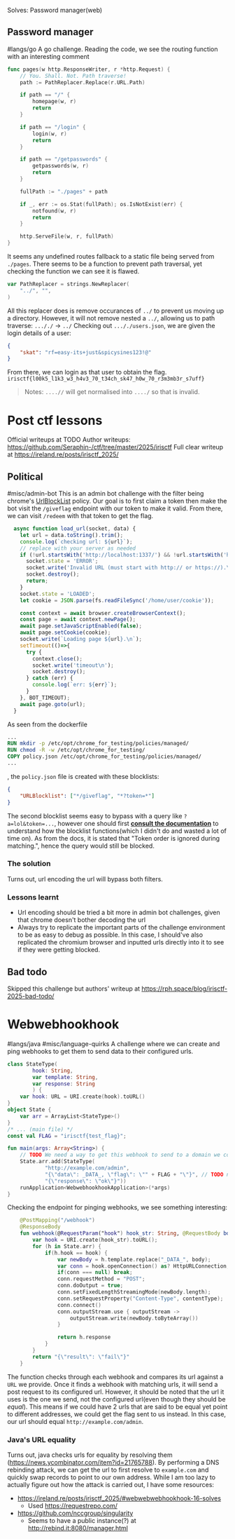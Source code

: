 Solves: Password manager(web)
## Password manager
#langs/go 
A go challenge. Reading the code, we see the routing function with an interesting comment
```go
func pages(w http.ResponseWriter, r *http.Request) {
	// You. Shall. Not. Path traverse!
	path := PathReplacer.Replace(r.URL.Path)

	if path == "/" {
		homepage(w, r)
		return
	}

	if path == "/login" {
		login(w, r)
		return
	}

	if path == "/getpasswords" {
		getpasswords(w, r)
		return
	}

	fullPath := "./pages" + path

	if _, err := os.Stat(fullPath); os.IsNotExist(err) {
		notfound(w, r)
		return
	}

	http.ServeFile(w, r, fullPath)
}
```
It seems any undefined routes fallback to a static file being served from `./pages`. There seems to be a function to prevent path traversal, yet checking the function we can see it is flawed.
```go
var PathReplacer = strings.NewReplacer(
	"../", "",
)
```
All this replacer does is remove occurances of `../` to prevent us moving up a directory. However, it will not remove nested a  `../`, allowing us to path traverse:
`..././` -> `../`
Checking out `..././users.json`, we are given the login details of a user:
```json
{
    "skat": "rf=easy-its+just&spicysines123!@"
}
```
From there, we can login as that user to obtain the flag. `irisctf{l00k5_l1k3_w3_h4v3_70_t34ch_sk47_h0w_70_r3m3mb3r_s7uff}`
> Notes: `....//` will get normalised into `..../` so that is invalid.
# Post ctf lessons
Official writeups at TODO
Author writeups: https://github.com/Seraphin-/ctf/tree/master/2025/irisctf
Full clear writeup at https://ireland.re/posts/irisctf_2025/
## Political
#misc/admin-bot
This is an admin bot challenge with the filter being chrome's [UrlBlockList](https://chromeenterprise.google/policies/#URLBlocklist) policy. Our goal is to first claim a token then make the bot visit the `/giveflag` endpoint with our token to make it valid. From there, we can visit `/redeem` with that token to get the flag.
```js
  async function load_url(socket, data) {
    let url = data.toString().trim();
    console.log(`checking url: ${url}`);
    // replace with your server as needed
    if (!url.startsWith('http://localhost:1337/') && !url.startsWith('https://localhost:1337/')) {
      socket.state = 'ERROR';
      socket.write('Invalid URL (must start with http:// or https://).\n');
      socket.destroy();
      return;
    }
    socket.state = 'LOADED';
    let cookie = JSON.parse(fs.readFileSync('/home/user/cookie'));

    const context = await browser.createBrowserContext();
    const page = await context.newPage();
    await page.setJavaScriptEnabled(false);
    await page.setCookie(cookie);
    socket.write(`Loading page ${url}.\n`);
    setTimeout(()=>{
      try {
        context.close();
        socket.write('timeout\n');
        socket.destroy();
      } catch (err) {
        console.log(`err: ${err}`);
      }
    }, BOT_TIMEOUT);
    await page.goto(url);
  }
```
As seen from the dockerfile
```Dockerfile
...
RUN mkdir -p /etc/opt/chrome_for_testing/policies/managed/
RUN chmod -R -w /etc/opt/chrome_for_testing/
COPY policy.json /etc/opt/chrome_for_testing/policies/managed/
...
```
, the `policy.json` file is created with these blocklists:
```json
{
	"URLBlocklist": ["*/giveflag", "*?token=*"]
}
```
The second blocklist seems easy to bypass with a query like `?a=lol&token=...`, however one should first [**consult the documentation**](https://support.google.com/chrome/a/answer/9942583#zippy=%2Curl-blocklist-examples) to understand how the blocklist functions(which I didn't do and wasted a lot of time on). As from the docs, it is stated that "Token order is ignored during matching.", hence the query would still be blocked.
### The solution
Turns out, url encoding the url will bypass both filters. 
### Lessons learnt
* Url encoding should be tried a bit more in admin bot challenges, given that chrome doesn't bother decoding the url 
* Always try to replicate the important parts of the challenge environment to be as easy to debug as possible. In this case, I should've also replicated the chromium browser and inputted urls directly into it to see if they were getting blocked. 
## Bad todo
Skipped this challenge but authors' writeup at https://rph.space/blog/irisctf-2025-bad-todo/ 
# Webwebhookhook
#langs/java
#misc/language-quirks
A challenge where we can create and ping webhooks to get them to send data to their configured urls. 
```kotlin
class StateType(
        hook: String,
        var template: String,
        var response: String
        ) {
    var hook: URL = URI.create(hook).toURL()
}
object State {
    var arr = ArrayList<StateType>()
}
/* ... (main file) */
const val FLAG = "irisctf{test_flag}";

fun main(args: Array<String>) {
    // TODO We need a way to get this webhook to send to a domain we control.
    State.arr.add(StateType(
            "http://example.com/admin",
            "{\"data\": _DATA_, \"flag\": \"" + FLAG + "\"}", // TODO not actually json object, we could mess with this
            "{\"response\": \"ok\"}"))
    runApplication<WebwebhookhookApplication>(*args)
}

```
Checking the endpoint for pinging webhooks, we see something interesting:
```kotlin
    @PostMapping("/webhook")
    @ResponseBody
    fun webhook(@RequestParam("hook") hook_str: String, @RequestBody body: String, @RequestHeader("Content-Type") contentType: String, model: Model): String {
        var hook = URI.create(hook_str).toURL();
        for (h in State.arr) {
            if(h.hook == hook) {
                var newBody = h.template.replace("_DATA_", body);
                var conn = hook.openConnection() as? HttpURLConnection; // TODO Interestingly, the url we supply is used
                if(conn === null) break;
                conn.requestMethod = "POST";
                conn.doOutput = true;
                conn.setFixedLengthStreamingMode(newBody.length);
                conn.setRequestProperty("Content-Type", contentType);
                conn.connect()
                conn.outputStream.use { outputStream ->
                    outputStream.write(newBody.toByteArray())
                }

                return h.response
            }
        }
        return "{\"result\": \"fail\"}"
    }
```
The function checks through each webhook and compares its url against a `URL` we provide. Once it finds a webhook with matching urls, it will send a post request to its configured url. However, it should be noted that the url it uses is the one we send, not the configured url(even though they should be *equal*). This means if we could have 2 urls that are said to be equal yet point to different addresses, we could get the flag sent to us instead. In this case, our url should equal `http://example.com/admin`. 
### Java's URL equality
Turns out, java checks urls for equality by resolving them (https://news.ycombinator.com/item?id=21765788). By performing a DNS rebinding attack, we can get the url to first resolve to `example.com`  and quickly swap records to point to our own address. 
While I am too lazy to actually figure out how the attack is carried out, I have some resources:
* https://ireland.re/posts/irisctf_2025/#webwebwebhookhook-16-solves
	* Used https://requestrepo.com/
* https://github.com/nccgroup/singularity
	* Seems to have a public instance(?) at http://rebind.it:8080/manager.html